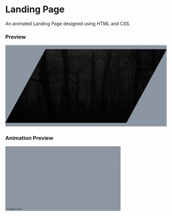 # Landing Page

An animated Landing Page designed using HTML and CSS.

### Preview
![Landing Page](./img/preview.png)

### Animation Preview
![Landing Page GIF](./img/preview.gif)